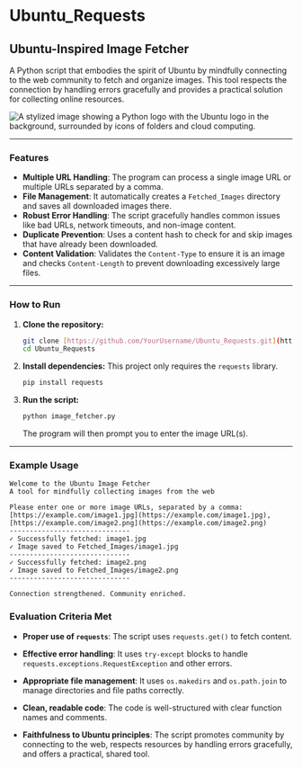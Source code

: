 # Ubuntu_Requests

## Ubuntu-Inspired Image Fetcher

A Python script that embodies the spirit of Ubuntu by mindfully connecting to the web community to fetch and organize images. This tool respects the connection by handling errors gracefully and provides a practical solution for collecting online resources.

![A stylized image showing a Python logo with the Ubuntu logo in the background, surrounded by icons of folders and cloud computing.](https://images.pexels.com/photos/15561919/pexels-photo-15561919.jpeg)

---

### Features

-   **Multiple URL Handling**: The program can process a single image URL or multiple URLs separated by a comma.
-   **File Management**: It automatically creates a `Fetched_Images` directory and saves all downloaded images there.
-   **Robust Error Handling**: The script gracefully handles common issues like bad URLs, network timeouts, and non-image content.
-   **Duplicate Prevention**: Uses a content hash to check for and skip images that have already been downloaded.
-   **Content Validation**: Validates the `Content-Type` to ensure it is an image and checks `Content-Length` to prevent downloading excessively large files.

---

### How to Run

1.  **Clone the repository:**
    ```bash
    git clone [https://github.com/YourUsername/Ubuntu_Requests.git](https://github.com/YourUsername/Ubuntu_Requests.git)
    cd Ubuntu_Requests
    ```
2.  **Install dependencies:**
    This project only requires the `requests` library.
    ```bash
    pip install requests
    ```
3.  **Run the script:**
    ```bash
    python image_fetcher.py
    ```
    The program will then prompt you to enter the image URL(s).

---

### Example Usage

```text
Welcome to the Ubuntu Image Fetcher
A tool for mindfully collecting images from the web

Please enter one or more image URLs, separated by a comma: [https://example.com/image1.jpg](https://example.com/image1.jpg), [https://example.com/image2.png](https://example.com/image2.png)
------------------------------
✓ Successfully fetched: image1.jpg
✓ Image saved to Fetched_Images/image1.jpg
------------------------------
✓ Successfully fetched: image2.png
✓ Image saved to Fetched_Images/image2.png
------------------------------

Connection strengthened. Community enriched.
```
### Evaluation Criteria Met

-   **Proper use of `requests`**: The script uses `requests.get()` to fetch content.

-   **Effective error handling**: It uses `try-except` blocks to handle `requests.exceptions.RequestException` and other errors.

-   **Appropriate file management**: It uses `os.makedirs` and `os.path.join` to manage directories and file paths correctly.

-   **Clean, readable code**: The code is well-structured with clear function names and comments.

-   **Faithfulness to Ubuntu principles**: The script promotes community by connecting to the web, respects resources by handling errors gracefully, and offers a practical, shared tool.
